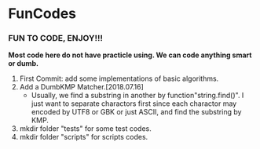# FunCodes
### FUN TO CODE, ENJOY!!!
**Most code here do not have practicle using. We can code anything smart or dumb.**

1.  First Commit: add some implementations of basic algorithms.
2.  Add a DumbKMP Matcher.[2018.07.16]
    -  Usually, we find a substring in another by function"string.find()". I just want to separate charactors first since each charactor may encoded by UTF8 or GBK or just ASCII, and find the substring by KMP.
3. mkdir folder "tests" for some test codes. 
4. mkdir folder "scripts" for scripts codes.
